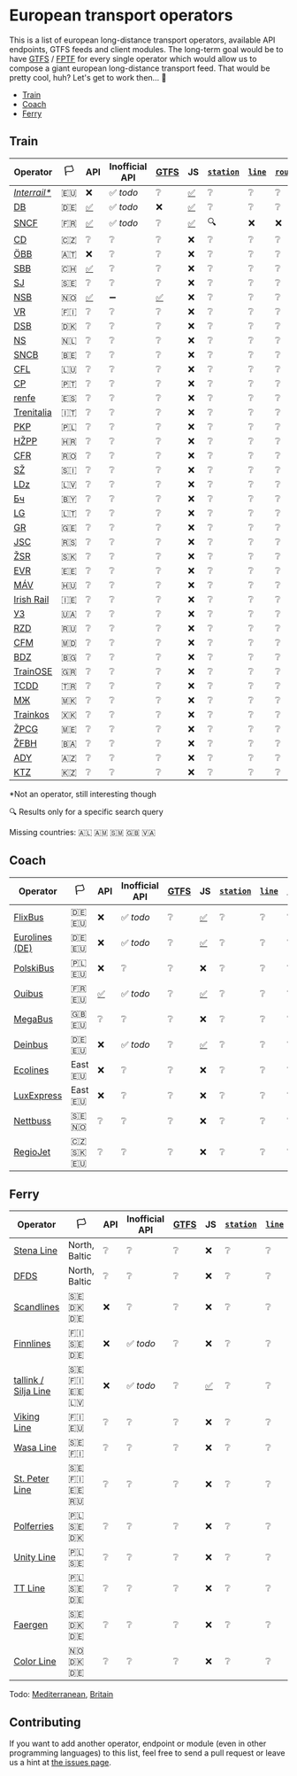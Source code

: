 # European transport operators

This is a list of european long-distance transport operators, available API endpoints, GTFS feeds and client modules. The long-term goal would be to have [GTFS](https://developers.google.com/transit/gtfs/) / [FPTF](https://github.com/public-transport/friendly-public-transport-format) for every single operator which would allow us to compose a giant european long-distance transport feed. That would be pretty cool, huh? Let's get to work then… 🔨

- [Train](#train)
- [Coach](#coach)
- [Ferry](#ferry)

## Train

Operator | 🏳️ | API | Inofficial API | [GTFS](https://developers.google.com/transit/gtfs/) | JS | [`station`](https://github.com/public-transport/friendly-public-transport-format/blob/master/docs/readme.md#station) | [`line`](https://github.com/public-transport/friendly-public-transport-format/blob/master/docs/readme.md#line) | [`route`](https://github.com/public-transport/friendly-public-transport-format/blob/master/docs/readme.md#route) | [`schedule`](https://github.com/public-transport/friendly-public-transport-format/blob/master/docs/readme.md#schedule) | [`journey`](https://github.com/public-transport/friendly-public-transport-format/blob/master/docs/readme.md#journey)
-------- | --------- | --- | -------------- | ---- | -- | --------- | ------ | ------- | ---------- | ---------
[*Interrail\**](https://www.interrail.eu/) | 🇪🇺 | ❌ | ✅ *todo* | ❔ | [✅](https://github.com/juliuste/interrail/) | ❔ | ❔ | ❔ | ❔ | ❔
[DB](https://www.bahn.de) | 🇩🇪 | [✅](http://data.deutschebahn.com/dataset?groups=apis) | ✅ *todo* | ❌ | [✅](https://github.com/derhuerst/db-hafas/) | ❔ | ❔ | ❔ | ❔ | ❔
[SNCF](http://www.sncf.fr) | 🇫🇷 | [✅](https://www.digital.sncf.com/startup/api) | ✅ *todo* | ❔ | [✅](https://github.com/juliuste/sncf) | 🔍 | ❌ | ❌ | ❌ | ✅
[CD](https://www.cd.cz/) | 🇨🇿 | ❔ | ❔ | ❔ | ❌ | ❔ | ❔ | ❔ | ❔ | ❔
[ÖBB](http://www.oebb.at) | 🇦🇹 | ❌ | ❔ | ❔ | ❌ | ❔ | ❔ | ❔ | ❔ | ❔
[SBB](https://www.sbb.ch) | 🇨🇭 | [✅](https://data.sbb.ch/api/v1/documentation) | ❔ | ❔ | ❌ | ❔ | ❔ | ❔ | ❔ | ❔
[SJ](https://www.sj.se/) | 🇸🇪 | ❔ | ❔ | ❔ | ❌ | ❔ | ❔ | ❔ | ❔ | ❔
[NSB](https://www.nsb.no/) | 🇳🇴 | [✅](https://data.norge.no/data/norsk-reiseinformasjon/nasjonale-rutedata-norge) | ➖ | [✅](https://data.norge.no/data/norsk-reiseinformasjon/nasjonale-rutedata-norge) | ❌ | ❔ | ❔ | ❔ | ❔ | ❔
[VR](https://www.vr.fi) | 🇫🇮 | ❔ | ❔ | ❔ | ❌ | ❔ | ❔ | ❔ | ❔ | ❔
[DSB](https://www.dsb.dk/) | 🇩🇰 | ❔ | ❔ | ❔ | ❌ | ❔ | ❔ | ❔ | ❔ | ❔
[NS](https://www.ns.nl/) | 🇳🇱 | ❔ | ❔ | ❔ | ❌ | ❔ | ❔ | ❔ | ❔ | ❔
[SNCB](http://www.belgianrail.be/) | 🇧🇪 | ❔ | ❔ | ❔ | ❌ | ❔ | ❔ | ❔ | ❔ | ❔
[CFL](http://www.cfl.lu/) | 🇱🇺 | ❔ | ❔ | ❔ | ❌ | ❔ | ❔ | ❔ | ❔ | ❔
[CP](https://www.cp.pt) | 🇵🇹 | ❔ | ❔ | ❔ | ❌ | ❔ | ❔ | ❔ | ❔ | ❔
[renfe](http://www.renfe.com/) | 🇪🇸 | ❔ | ❔ | ❔ | ❌ | ❔ | ❔ | ❔ | ❔ | ❔
[Trenitalia](http://www.trenitalia.com) | 🇮🇹 | ❔ | ❔ | ❔ | ❌ | ❔ | ❔ | ❔ | ❔ | ❔
[PKP](http://pkp.pl/) | 🇵🇱 | ❔ | ❔ | ❔ | ❌ | ❔ | ❔ | ❔ | ❔ | ❔
[HŽPP](http://www.hzpp.hr/) | 🇭🇷 | ❔ | ❔ | ❔ | ❌ | ❔ | ❔ | ❔ | ❔ | ❔
[CFR](https://www.cfrcalatori.ro/) | 🇷🇴 | ❔ | ❔ | ❔ | ❌ | ❔ | ❔ | ❔ | ❔ | ❔
[SŽ](http://www.slo-zeleznice.si) | 🇸🇮 | ❔ | ❔ | ❔ | ❌ | ❔ | ❔ | ❔ | ❔ | ❔
[LDz](https://www.ldz.lv/) | 🇱🇻 | ❔ | ❔ | ❔ | ❌ | ❔ | ❔ | ❔ | ❔ | ❔
[Бч](http://www.rw.by/) | 🇧🇾 | ❔ | ❔ | ❔ | ❌ | ❔ | ❔ | ❔ | ❔ | ❔
[LG](http://www.litrail.lt) | 🇱🇹 | ❔ | ❔ | ❔ | ❌ | ❔ | ❔ | ❔ | ❔ | ❔
[GR](http://www.railway.ge) | 🇬🇪 | ❔ | ❔ | ❔ | ❌ | ❔ | ❔ | ❔ | ❔ | ❔
[JSC](http://serbianrailways.com/) | 🇷🇸 | ❔ | ❔ | ❔ | ❌ | ❔ | ❔ | ❔ | ❔ | ❔
[ŽSR](http://www.slovakrail.sk/) | 🇸🇰 | ❔ | ❔ | ❔ | ❌ | ❔ | ❔ | ❔ | ❔ | ❔
[EVR](http://www.evr.ee/) | 🇪🇪 | ❔ | ❔ | ❔ | ❌ | ❔ | ❔ | ❔ | ❔ | ❔
[MÁV](https://www.mavcsoport.hu/) | 🇭🇺 | ❔ | ❔ | ❔ | ❌ | ❔ | ❔ | ❔ | ❔ | ❔
[Irish Rail](http://www.irishrail.ie) | 🇮🇪 | ❔ | ❔ | ❔ | ❌ | ❔ | ❔ | ❔ | ❔ | ❔
[УЗ](http://www.uz.gov.ua/en/) | 🇺🇦 | ❔ | ❔ | ❔ | ❌ | ❔ | ❔ | ❔ | ❔ | ❔
[RZD](http://pass.rzd.ru/main-pass/public/en) | 🇷🇺 | ❔ | ❔ | ❔ | ❌ | ❔ | ❔ | ❔ | ❔ | ❔
[CFM](http://www.railway.md/) | 🇲🇩 | ❔ | ❔ | ❔ | ❌ | ❔ | ❔ | ❔ | ❔ | ❔
[BDZ](http://www.bdz.bg) | 🇧🇬 | ❔ | ❔ | ❔ | ❌ | ❔ | ❔ | ❔ | ❔ | ❔
[TrainOSE](http://www.trainose.gr/) | 🇬🇷 | ❔ | ❔ | ❔ | ❌ | ❔ | ❔ | ❔ | ❔ | ❔
[TCDD](http://www.tcdd.gov.tr/) | 🇹🇷 | ❔ | ❔ | ❔ | ❌ | ❔ | ❔ | ❔ | ❔ | ❔
[МЖ](http://www.mzi.mk/) | 🇲🇰 | ❔ | ❔ | ❔ | ❌ | ❔ | ❔ | ❔ | ❔ | ❔
[Trainkos](http://www.trainkos.com/) | 🇽🇰 | ❔ | ❔ | ❔ | ❌ | ❔ | ❔ | ❔ | ❔ | ❔
[ŽPCG](http://www.zcg-prevoz.me/) | 🇲🇪 | ❔ | ❔ | ❔ | ❌ | ❔ | ❔ | ❔ | ❔ | ❔
[ŽFBH](http://www.zfbh.ba/) | 🇧🇦 | ❔ | ❔ | ❔ | ❌ | ❔ | ❔ | ❔ | ❔ | ❔
[ADY](https://ady.az/) | 🇦🇿 | ❔ | ❔ | ❔ | ❌ | ❔ | ❔ | ❔ | ❔ | ❔
[KTZ](http://www.railways.kz/) | 🇰🇿 | ❔ | ❔ | ❔ | ❌ | ❔ | ❔ | ❔ | ❔ | ❔

\*Not an operator, still interesting though

🔍 Results only for a specific search query

Missing countries: 🇦🇱 🇦🇲 🇸🇲 🇬🇧 🇻🇦

## Coach

Operator | 🏳️ | API | Inofficial API | [GTFS](https://developers.google.com/transit/gtfs/) | JS | [`station`](https://github.com/public-transport/friendly-public-transport-format/blob/master/docs/readme.md#station) | [`line`](https://github.com/public-transport/friendly-public-transport-format/blob/master/docs/readme.md#line) | [`route`](https://github.com/public-transport/friendly-public-transport-format/blob/master/docs/readme.md#route) | [`schedule`](https://github.com/public-transport/friendly-public-transport-format/blob/master/docs/readme.md#schedule) | [`journey`](https://github.com/public-transport/friendly-public-transport-format/blob/master/docs/readme.md#journey)
-------- | --------- | --- | -------------- | ---- | -- | --------- | ------ | ------- | ---------- | ---------
[FlixBus](https://www.flixbus.com/) | 🇩🇪 🇪🇺 | ❌ | ✅ *todo* | ❔ | [✅](https://github.com/juliuste/meinfernbus) | ❔ | ❔ | ❔ | ❔ | ❔
[Eurolines (DE)](https://www.eurolines.de) | 🇩🇪 🇪🇺 | ❌ | ✅ *todo* | ❔ | [✅](https://github.com/juliuste/eurolines-de) | ❔ | ❔ | ❔ | ❔ | ❔
[PolskiBus](http://www.polskibus.com) | 🇵🇱 🇪🇺 | ❌ | ❔ | ❔ | ❌ | ❔ | ❔ | ❔ | ❔ | ❔
[Ouibus](https://www.ouibus.com/) | 🇫🇷 🇪🇺 | [✅](https://api.idbus.com/) | ✅ *todo* | ❔ | [✅](https://github.com/juliuste/ouibus) | ❔ | ❔ | ❔ | ❔ | ❔
[MegaBus](https://uk.megabus.com/) | 🇬🇧 🇪🇺 | ❔ | ❔ | ❔ | ❌ | ❔ | ❔ | ❔ | ❔ | ❔
[Deinbus](https://www.deinbus.de/) | 🇩🇪 🇪🇺 | ❌ | ✅ *todo* | ❔ | [✅](https://github.com/juliuste/deinbus) | ❔ | ❔ | ❔ | ❔ | ❔
[Ecolines](https://ecolines.net) | East 🇪🇺 | ❌ | ❔ | ❔ | ❌ | ❔ | ❔ | ❔ | ❔ | ❔
[LuxExpress](https://luxexpress.eu) | East 🇪🇺 | ❌ | ❔ | ❔ | ❌ | ❔ | ❔ | ❔ | ❔ | ❔
[Nettbuss](https://www.nettbuss.se/) | 🇸🇪 🇳🇴 | ❔ | ❔ | ❔ | ❌ | ❔ | ❔ | ❔ | ❔ | ❔
[RegioJet](https://www.regiojet.com/) | 🇨🇿 🇸🇰 🇪🇺 | ❔ | ❔ | ❔ | ❌ | ❔ | ❔ | ❔ | ❔ | ❔

## Ferry

Operator | 🏳️ | API | Inofficial API | [GTFS](https://developers.google.com/transit/gtfs/) | JS | [`station`](https://github.com/public-transport/friendly-public-transport-format/blob/master/docs/readme.md#station) | [`line`](https://github.com/public-transport/friendly-public-transport-format/blob/master/docs/readme.md#line) | [`route`](https://github.com/public-transport/friendly-public-transport-format/blob/master/docs/readme.md#route) | [`schedule`](https://github.com/public-transport/friendly-public-transport-format/blob/master/docs/readme.md#schedule) | [`journey`](https://github.com/public-transport/friendly-public-transport-format/blob/master/docs/readme.md#journey)
-------- | --------- | --- | -------------- | ---- | -- | --------- | ------ | ------- | ---------- | ---------
[Stena Line](https://www.stenaline.de/) | North, Baltic | ❔ | ❔ | ❔ | ❌ | ❔ | ❔ | ❔ | ❔ | ❔
[DFDS](https://www.dfdsseaways.com/) | North, Baltic | ❔ | ❔ | ❔ | ❌ | ❔ | ❔ | ❔ | ❔ | ❔
[Scandlines](https://www.scandlines.com/) | 🇸🇪 🇩🇰 🇩🇪 | ❌ | ❔ | ❔ | ❌ | ❔ | ❔ | ❔ | ❔ | ❔
[Finnlines](https://www.finnlines.com/) | 🇫🇮 🇸🇪 🇩🇪 | ❌ | ✅ *todo* | ❔ | ❌ | ❔ | ❔ | ❔ | ❔ | ❔
[tallink / Silja Line](https://www.tallink.com/) | 🇸🇪 🇫🇮 🇪🇪 🇱🇻 | ❌ | ✅ *todo* | ❔ | [✅](https://github.com/juliuste/tallink) | ❔ | ❔ | ❔ | ❔ | ❔
[Viking Line](http://www.vikingline.fi/) | 🇫🇮 🇪🇺 | ❔ | ❔ | ❔ | ❌ | ❔ | ❔ | ❔ | ❔ | ❔
[Wasa Line](https://www.wasaline.com/) | 🇸🇪 🇫🇮 | ❔ | ❔ | ❔ | ❌ | ❔ | ❔ | ❔ | ❔ | ❔
[St. Peter Line](https://stpeterline.com/) | 🇸🇪 🇫🇮 🇪🇪 🇷🇺 | ❔ | ❔ | ❔ | ❌ | ❔ | ❔ | ❔ | ❔ | ❔
[Polferries](http://polferries.pl/) | 🇵🇱 🇸🇪 🇩🇰 | ❔ | ❔ | ❔ | ❌ | ❔ | ❔ | ❔ | ❔ | ❔
[Unity Line](https://www.unityline.pl/) | 🇵🇱 🇸🇪 | ❔ | ❔ | ❔ | ❌ | ❔ | ❔ | ❔ | ❔ | ❔
[TT Line](https://ttline.com/) | 🇵🇱 🇸🇪 🇩🇪 | ❔ | ❔ | ❔ | ❌ | ❔ | ❔ | ❔ | ❔ | ❔
[Faergen](https://www.faergen.dk) | 🇸🇪 🇩🇰 🇩🇪 | ❔ | ❔ | ❔ | ❌ | ❔ | ❔ | ❔ | ❔ | ❔
[Color Line](https://www.colorline.com/) | 🇳🇴 🇩🇰 🇩🇪 | ❔ | ❔ | ❔ | ❌ | ❔ | ❔ | ❔ | ❔ | ❔

Todo: [Mediterranean](https://wikitravel.org/en/Ferries_in_the_Mediterranean), [Britain](https://wikitravel.org/en/Ferry_routes_to_British_Mainland)


## Contributing

If you want to add another operator, endpoint or module (even in other programming languages) to this list, feel free to send a pull request or leave us a hint at [the issues page](https://github.com/public-transport/european-transport-operators/issues).

